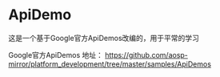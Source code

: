 # ApiDemo
这是一个基于Google官方ApiDemos改编的，用于平常的学习

Google官方ApiDemos 地址：
https://github.com/aosp-mirror/platform_development/tree/master/samples/ApiDemos